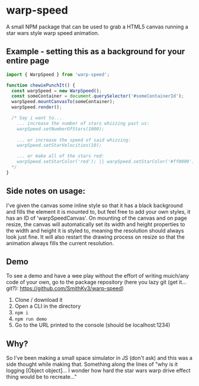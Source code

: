 # warp-speed

A small NPM package that can be used to grab a HTML5 canvas running a star wars style warp speed animation.

## Example - setting this as a background for your entire page

```javascript
import { WarpSpeed } from 'warp-speed';

function chewiePunchIt() {
  const warpSpeed = new WarpSpeed();
  const someContainer = document.querySelector('#someContainerId');
  warpSpeed.mountCanvasTo(someContainer);
  warpSpeed.render();

  /* Say i want to...
    ... increase the number of stars whizzing past us:
    warpSpeed.setNumberOfStars(1000);
    
    ... or increase the speed of said whizzing:
    warpSpeed.setStarVelocities(10);

    ... or make all of the stars red:
    warpSpeed.setStarColor('red'); || warpSpeed.setStarColor('#ff0000'); || warpSpeed.setStarColor('rgb(255, 0, 0)');
  */
}
```

## Side notes on usage:

I've given the canvas some inline style so that it has a black background and fills the element it is mounted to, but feel free to add your own styles, it has an ID of 'warpSpeedCanvas'.
On mounting of the canvas and on page resize, the canvas will automatically set its width and height properties to the width and height it is styled to, meaning the resolution should always look just fine. It will also restart the drawing process on resize so that the animation always fills the current resolution.

## Demo

To see a demo and have a wee play without the effort of writing muich/any code of your own, go to the package repository (here you lazy git (get it... git?): https://github.com/SmithKy3/warp-speed)

1. Clone / download it
2. Open a CLI in the directory
3. `npm i`
4. `npm run demo`
5. Go to the URL printed to the console (should be localhost:1234)

## Why?

So I've been making a small space simulator in JS (don't ask) and this was a side thought while making that. Something along the lines of "why is it logging [Object object]... I wonder how hard the star wars warp drive effect thing would be to recreate..."
